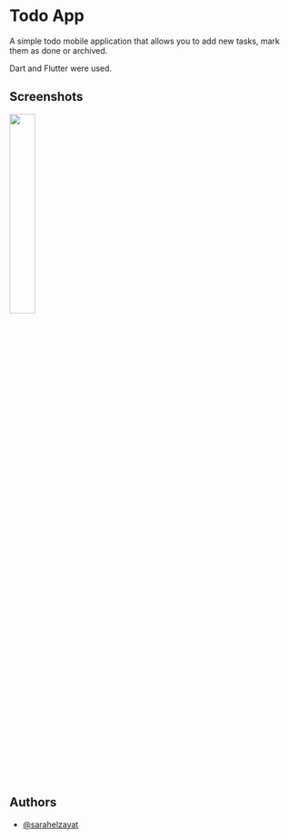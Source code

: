 
# Todo App 

A simple todo mobile application that allows you to add new tasks, mark them as done or archived.

Dart and Flutter were used.



## Screenshots
<img src="https://github.com/SarahElzayat/TodoApp/blob/master/gif/todo.gif" width="30%" height="30%"/>

<!-- ![](https://github.com/SarahElzayat/TodoApp/blob/master/gif/todo.gif) -->


## Authors

- [@sarahelzayat](https://www.github.com/sarahelzayat)

